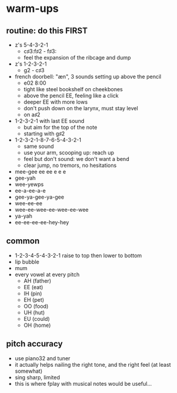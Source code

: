 # warm-ups


## routine: do this FIRST

- z's 5-4-3-2-1
	* c♯3:f♯2 - f♯3:
	* feel the expansion of the ribcage and dump
- z's 1-2-3-2-1
	* g2 - c♯3
- french doorbell: "æn", 3 sounds setting up above the pencil
	* e02 8:00
	* tight like steel bookshelf on cheekbones
	* above the pencil EE, feeling like a click
	* deeper EE with more lows
	* don't push down on the larynx, must stay level
	* on a♯2
- 1-2-3-2-1 with last EE sound
	* but aim for the top of the note
	* starting with g♯2
- 1-2-3-2-1-8-7-6-5-4-3-2-1
	* same sound
	* use your arm, scooping up: reach up
	* feel but don't sound: we don't want a bend
	* clear jump, no tremors, no hesitations
- mee-gee ee ee e e e
- gee-yah
- wee-yewps
- ee-a-ee-a-e
- gee-ya-gee-ya-gee
- wee-ee-ee
- wee-ee-wee-ee-wee-ee-wee
- ya-yah
- ee-ee-ee-ee-hey-hey


## common

- 1-2-3-4-5-4-3-2-1 raise to top then lower to bottom
- lip bubble
- mum
- every vowel at every pitch
	* AH (father)
	* EE (eat)
	* IH (pin)
	* EH (pet)
	* OO (food)
	* UH (hut)
	* EU (could)
	* OH (home)


## pitch accuracy

- use piano32 and tuner
- it actually helps nailing the right tone,
and the right feel
(at least somewhat)
- sing sharp, limited
- this is where fplay with musical notes would be useful...

